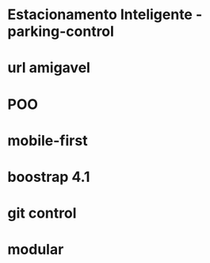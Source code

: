 # Estacionamento Inteligente - parking-control

# url amigavel

# POO

# mobile-first

# boostrap 4.1

# git control


# modular
